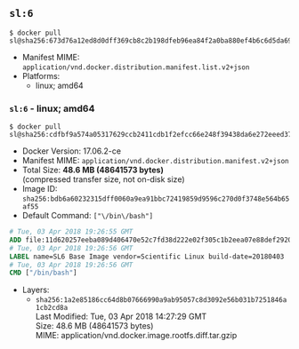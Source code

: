 ## `sl:6`

```console
$ docker pull sl@sha256:673d76a12ed8d0dff369cb8c2b198dfeb96ea84f2a0ba880ef4b6c6d5da692e1
```

-	Manifest MIME: `application/vnd.docker.distribution.manifest.list.v2+json`
-	Platforms:
	-	linux; amd64

### `sl:6` - linux; amd64

```console
$ docker pull sl@sha256:cdfbf9a574a05317629ccb2411cdb1f2efcc66e248f39438da6e272eeed3755e
```

-	Docker Version: 17.06.2-ce
-	Manifest MIME: `application/vnd.docker.distribution.manifest.v2+json`
-	Total Size: **48.6 MB (48641573 bytes)**  
	(compressed transfer size, not on-disk size)
-	Image ID: `sha256:bdb6a60232315dff0060a9ea91bbc72419859d9596c270d0f3748e564b65af55`
-	Default Command: `["\/bin\/bash"]`

```dockerfile
# Tue, 03 Apr 2018 19:26:55 GMT
ADD file:11d620257eeba089d406470e52c7fd38d222e02f305c1b2eea07e88def2920fc in / 
# Tue, 03 Apr 2018 19:26:56 GMT
LABEL name=SL6 Base Image vendor=Scientific Linux build-date=20180403
# Tue, 03 Apr 2018 19:26:56 GMT
CMD ["/bin/bash"]
```

-	Layers:
	-	`sha256:1a2e85186cc64d8b07666990a9ab95057c8d3092e56b031b7251846a1cb2cd8a`  
		Last Modified: Tue, 03 Apr 2018 14:27:29 GMT  
		Size: 48.6 MB (48641573 bytes)  
		MIME: application/vnd.docker.image.rootfs.diff.tar.gzip
